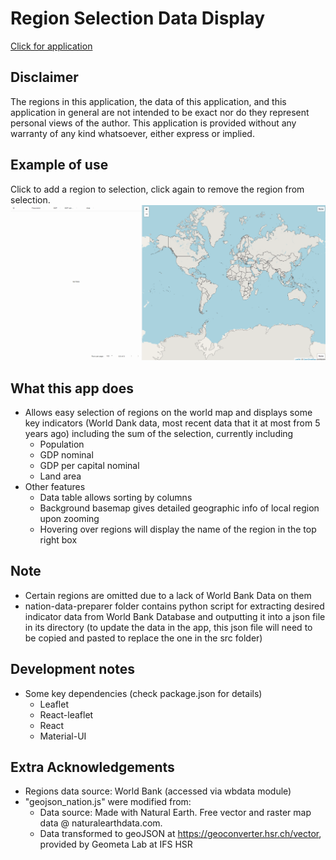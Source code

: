 # Region Selection Data Display
[Click for application](https://yulin-w.github.io/region-selection-data-display/)
## Disclaimer
The regions in this application, the data of this application, and this application in general are not intended to be exact nor do they represent personal views of the author. This application is provided without any warranty of any kind whatsoever, either express or implied.
## Example of use
Click to add a region to selection, click again to remove the region from selection.
![](https://raw.githubusercontent.com/Yulin-W/region-selection-data-display/master/example.gif)
## What this app does
- Allows easy selection of regions on the world map and displays some key indicators (World Dank data, most recent data that it at most from 5 years ago) including the sum of the selection, currently including
  - Population
  - GDP nominal
  - GDP per capital nominal
  - Land area
- Other features
  - Data table allows sorting by columns
  - Background basemap gives detailed geographic info of local region upon zooming
  - Hovering over regions will display the name of the region in the top right box
## Note
- Certain regions are omitted due to a lack of World Bank Data on them
- nation-data-preparer folder contains python script for extracting desired indicator data from World Bank Database and outputting it into a json file in its directory (to update the data in the app, this json file will need to be copied and pasted to replace the one in the src folder)
## Development notes
- Some key dependencies (check package.json for details)
  - Leaflet
  - React-leaflet
  - React
  - Material-UI
## Extra Acknowledgements
- Regions data source: World Bank (accessed via wbdata module)
- "geojson_nation.js" were modified from:
  - Data source: Made with Natural Earth. Free vector and raster map data @ naturalearthdata.com. 
  - Data transformed to geoJSON at https://geoconverter.hsr.ch/vector, provided by Geometa Lab at IFS HSR

